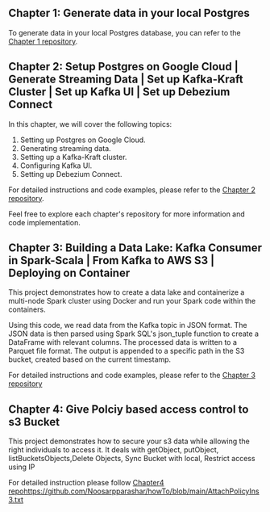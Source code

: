 
## Chapter 1: Generate data in your local Postgres

To generate data in your local Postgres database, you can refer to the [Chapter 1 repository](https://github.com/Noosarpparashar/startupv2/tree/master/python/dataGenerator/ecart).

## Chapter 2: Setup Postgres on Google Cloud | Generate Streaming Data | Set up Kafka-Kraft Cluster | Set up Kafka UI | Set up Debezium Connect

In this chapter, we will cover the following topics:

1. Setting up Postgres on Google Cloud.
2. Generating streaming data.
3. Setting up a Kafka-Kraft cluster.
4. Configuring Kafka UI.
5. Setting up Debezium Connect.

For detailed instructions and code examples, please refer to the [Chapter 2 repository](https://github.com/Noosarpparashar/startupv2/tree/master/python/dataGenerator/ecart_v2).

Feel free to explore each chapter's repository for more information and code implementation.

## Chapter 3: Building a Data Lake: Kafka Consumer in Spark-Scala | From Kafka to AWS S3 | Deploying on Container

This project demonstrates how to create a data lake and containerize a multi-node Spark cluster using Docker and run your Spark code within the containers.

Using this code, we read data from the Kafka topic in JSON format. The JSON data is then parsed using Spark SQL's json_tuple function to create a DataFrame with relevant columns. The processed data is written to a Parquet file format. The output is appended to a specific path in the S3 bucket, created based on the current timestamp.

For detailed instructions and code examples, please refer to the [Chapter 3 repository](https://github.com/Noosarpparashar/ecart-migration)

## Chapter 4: Give Polciy based access control to s3 Bucket

This project demonstrates how to  secure your s3 data  while allowing the right individuals to access it.
It deals with getObject, putObject, listBucketsObjects,Delete Objects, Sync Bucket with local, Restrict access using IP

For detailed instruction please follow [Chapter4 repo](https://github.com/Noosarpparashar/howTo/blob/main/AttachPolicyIns3.txt)https://github.com/Noosarpparashar/howTo/blob/main/AttachPolicyIns3.txt
